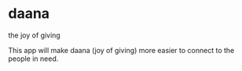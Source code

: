 daana
=====

the joy of giving

This app will make daana (joy of giving) more easier to connect to the people in need.
